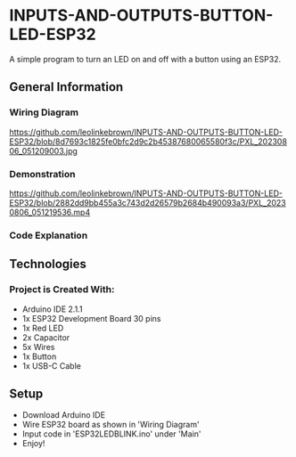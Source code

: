 # INPUTS-AND-OUTPUTS-BUTTON-LED-ESP32

A simple program to turn an LED on and off with a button using an ESP32.

## General Information

### Wiring Diagram

https://github.com/leolinkebrown/INPUTS-AND-OUTPUTS-BUTTON-LED-ESP32/blob/8d7693c1825fe0bfc2d9c2b45387680065580f3c/PXL_20230806_051209003.jpg

### Demonstration

https://github.com/leolinkebrown/INPUTS-AND-OUTPUTS-BUTTON-LED-ESP32/blob/2882dd9bb455a3c743d2d26579b2684b490093a3/PXL_20230806_051219536.mp4

### Code Explanation



## Technologies

### Project is Created With:

- Arduino IDE 2.1.1
- 1x ESP32 Development Board 30 pins
- 1x Red LED
- 2x Capacitor
- 5x Wires
- 1x Button
- 1x USB-C Cable

## Setup

- Download Arduino IDE
- Wire ESP32 board as shown in 'Wiring Diagram'
- Input code in 'ESP32LEDBLINK.ino' under 'Main'
- Enjoy!

